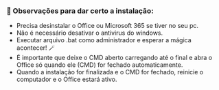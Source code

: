 ### 👾 Observações para dar certo a instalação:
- Precisa desinstalar o Office ou Microsoft 365 se tiver no seu pc.
- Não é necessário desativar o antivirus do windows.
- Executar arquivo .bat como administrador e esperar a mágica acontecer! 🪄
- É importante que deixe o CMD aberto carregando até o final e abra o Office só quando ele (CMD) for fechado automaticamente.
- Quando a instalação for finalizada e o CMD for fechado, reinicie o computador e o Office estará ativo.
